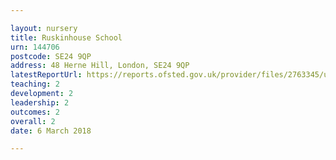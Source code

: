 ```yaml
---

layout: nursery
title: Ruskinhouse School
urn: 144706
postcode: SE24 9QP
address: 48 Herne Hill, London, SE24 9QP
latestReportUrl: https://reports.ofsted.gov.uk/provider/files/2763345/urn/144706.pdf
teaching: 2
development: 2
leadership: 2
outcomes: 2
overall: 2
date: 6 March 2018

---
```

